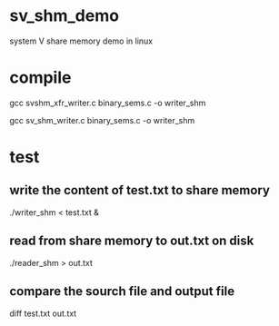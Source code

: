 # sv_shm_demo
system V share memory demo in linux

# compile  
gcc svshm_xfr_writer.c binary_sems.c -o writer_shm  

gcc sv_shm_writer.c binary_sems.c -o writer_shm  


# test

## write the content of test.txt to share memory
./writer_shm < test.txt &

## read from share memory to out.txt on disk
./reader_shm  > out.txt

## compare the sourch file and output file
diff test.txt out.txt
